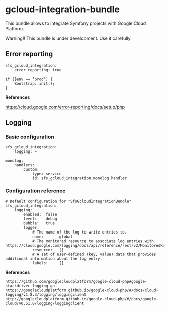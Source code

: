 # gcloud-integration-bundle

This bundle allows to integrate Symfony projects with Google Cloud Platform.

Warning!! This bundle is under development. Use it carefully.

## Error reporting

    sfs_gcloud_integration:
        error_reporting: true

    if ($env == 'prod') {
        Bootstrap::init();
    }
    
**References**

https://cloud.google.com/error-reporting/docs/setup/php

## Logging

### Basic configuration

    sfs_gcloud_integration:
        logging: ~
        
    monolog:
        handlers:
            custom:
                type: service
                id: sfs_gcloud_integration.monolog.handler

### Configuration reference

    # Default configuration for "SfsGcloudIntegrationBundle"
    sfs_gcloud_integration:
        logging:
            enabled:  false
            level:    debug
            bubble:   true
            logger:
                # The name of the log to write entries to.
                name:       global
                # The monitored resource to associate log entries with. https://cloud.google.com/logging/docs/api/reference/rest/v2/MonitoredResource
                resource:   []
                # A set of user-defined (key, value) data that provides additional information about the log entry.
                labels:     []
        
**References**

    https://github.com/googlecloudplatform/google-cloud-php#google-stackdriver-logging-ga
    https://googlecloudplatform.github.io/google-cloud-php/#/docs/cloud-logging/v1.8.3/logging/loggingclient
    http://googlecloudplatform.github.io/google-cloud-php/#/docs/google-cloud/v0.51.0/logging/loggingclient
